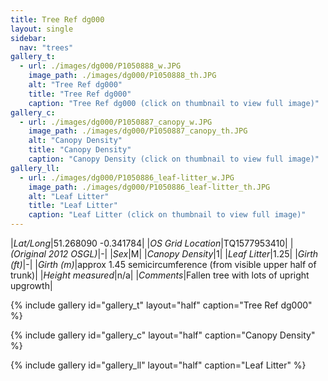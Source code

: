 ```yaml
---
title: Tree Ref dg000
layout: single
sidebar:
  nav: "trees"
gallery_t: 
  - url: ./images/dg000/P1050888_w.JPG
    image_path: ./images/dg000/P1050888_th.JPG
    alt: "Tree Ref dg000"
    title: "Tree Ref dg000"
    caption: "Tree Ref dg000 (click on thumbnail to view full image)"
gallery_c:
  - url: ./images/dg000/P1050887_canopy_w.JPG
    image_path: ./images/dg000/P1050887_canopy_th.JPG
    alt: "Canopy Density"
    title: "Canopy Density"
    caption: "Canopy Density (click on thumbnail to view full image)"
gallery_ll:
  - url: ./images/dg000/P1050886_leaf-litter_w.JPG
    image_path: ./images/dg000/P1050886_leaf-litter_th.JPG
    alt: "Leaf Litter"
    title: "Leaf Litter"
    caption: "Leaf Litter (click on thumbnail to view full image)"
---
```


|*Lat/Long*|51.268090 -0.341784|
|*OS Grid Location*|TQ1577953410|
|*(Original 2012 OSGL)*|-|
|*Sex*|M|
|*Canopy Density*|1|
|*Leaf Litter*|1.25|
|*Girth (ft)*|-|
|*Girth (m)*|approx 1.45 semicircumference (from visible upper half of trunk)|
|*Height measured*|n/a|
|*Comments*|Fallen tree with lots of upright upgrowth|

{% include gallery id="gallery_t" layout="half" caption="Tree Ref dg000" %}

{% include gallery id="gallery_c" layout="half" caption="Canopy Density" %}

{% include gallery id="gallery_ll" layout="half" caption="Leaf Litter" %}

